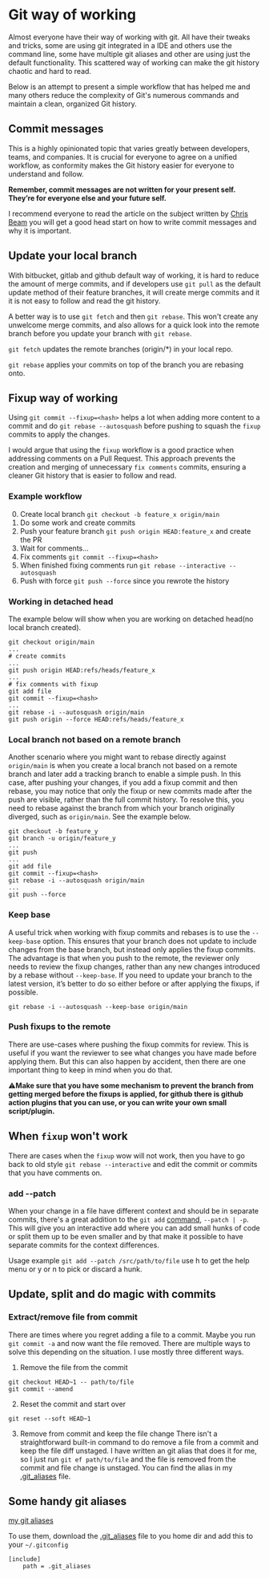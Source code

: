 # Git way of working
Almost everyone have their way of working with git. All have their tweaks and
tricks, some are using git integrated in a IDE and others use the command line,
some have multiple git aliases and other are using just the default
functionality. This scattered way of working can make the git history chaotic
and hard to read.

Below is an attempt to present a simple workflow that has helped me and many
others reduce the complexity of Git's numerous commands and maintain a clean,
organized Git history.

## Commit messages
This is a highly opinionated topic that varies greatly between developers,
teams, and companies. It is crucial for everyone to agree on a unified
workflow, as conformity makes the Git history easier for everyone to understand
and follow.

__Remember, commit messages are not written for your present self. They’re for
everyone else and your future self.__

I recommend everyone to read the article on the subject written by [Chris Beam](https://chris.beams.io/posts/git-commit/#imperative)
you will get a good head start on how to write commit messages and why it is
important.

## Update your local branch
With bitbucket, gitlab and github default way of working, it is hard to reduce
the amount of merge commits, and if developers use `git pull` as the default
update method of their feature branches, it will create merge commits and it
it is not easy to follow and read the git history.

A better way is to use `git fetch` and then `git rebase`. This won't create any
unwelcome merge commits, and also allows for a quick look into the remote
branch before you update your branch with `git rebase`.

`git fetch` updates the remote branches (origin/*) in your local repo.

`git rebase` applies your commits on top of the branch you are
rebasing onto.

## Fixup way of working
Using `git commit --fixup=<hash>` helps a lot when adding more content to a
commit and do `git rebase --autosquash` before pushing to
squash the `fixup` commits to apply the changes.

I would argue that using the `fixup` workflow is a good practice when addressing
comments on a Pull Request. This approach prevents the creation and merging of
unnecessary `fix comments` commits, ensuring a cleaner Git history that is
easier to follow and read.

### Example workflow
0. Create local branch `git checkout -b feature_x origin/main`
1. Do some work and create commits
2. Push your feature branch `git push origin HEAD:feature_x` and create the PR
3. Wait for comments...
4. Fix comments `git commit --fixup=<hash>`
5. When finished fixing comments run `git rebase --interactive --autosquash`
6. Push with force `git push --force` since you rewrote the history

### Working in detached head
The example below will show when you are working on detached head(no local
branch created).

```
git checkout origin/main
...
# create commits
...
git push origin HEAD:refs/heads/feature_x
...
# fix comments with fixup
git add file
git commit --fixup=<hash>
...
git rebase -i --autosquash origin/main
git push origin --force HEAD:refs/heads/feature_x
```

### Local branch not based on a remote branch
Another scenario where you might want to rebase directly against `origin/main` is
when you create a local branch not based on a remote branch and later add a
tracking branch to enable a simple push. In this case, after pushing your
changes, if you add a fixup commit and then rebase, you may notice that only
the fixup or new commits made after the push are visible, rather than the full
commit history. To resolve this, you need to rebase against the branch from
which your branch originally diverged, such as `origin/main`. See the example
below.

```
git checkout -b feature_y
git branch -u origin/feature_y
...
git push
...
git add file
git commit --fixup=<hash>
git rebase -i --autosquash origin/main
...
git push --force

```

### Keep base
A useful trick when working with fixup commits and rebases is to use the
`--keep-base` option. This ensures that your branch does not update to include
changes from the base branch, but instead only applies the fixup commits. The
advantage is that when you push to the remote, the reviewer only needs to
review the fixup changes, rather than any new changes introduced by a rebase
without `--keep-base`. If you need to update your branch to the latest version,
it’s better to do so either before or after applying the fixups, if possible.

```
git rebase -i --autosquash --keep-base origin/main
```

### Push fixups to the remote
There are use-cases where pushing the fixup commits for review. This is useful
if you want the reviewer to see what changes you have made before applying
them. But this can also happen by accident, then there are one important thing
to keep in mind when you do that.

:warning:__Make sure that you have some mechanism to prevent the branch from getting
merged before the fixups is applied, for github there is github action plugins
that you can use, or you can write your own small script/plugin.__


## When `fixup` won't work
There are cases when the `fixup` wow will not work, then you have to go back to
old style `git rebase --interactive` and edit the commit or commits that you
have comments on.

### add --patch
When your change in a file have different context and should be in separate
commits, there's a great addition to the `git add` [command](https://git-scm.com/docs/git-add#Documentation/git-add.txt---patch), `--patch | -p`.
This will give you an interactive add where you can add small hunks of code or split
them up to be even smaller and by that make it possible to have separate commits
for the context differences.

Usage example `git add --patch /src/path/to/file`
use h to get the help menu or y or n to pick or discard a hunk.

## Update, split and do magic with commits

### Extract/remove file from commit
There are times where you regret adding a file to a commit. Maybe you run
`git commit -a` and now want the file removed.
There are multiple ways to solve this depending on the situation.
I use mostly three different ways.

1. Remove the file from the commit
```
git checkout HEAD~1 -- path/to/file
git commit --amend
```

2. Reset the commit and start over
```
git reset --soft HEAD~1
```

3. Remove from commit and keep the file change
There isn't a straightforward built-in command to do remove a file from a
commit and keep the file diff unstaged. I have written an git alias that does
it for me, so I just run `git ef path/to/file` and the file is removed from the
commit and file change is unstaged.
You can find the alias in my [.git_aliases](./.git_aliases) file.

## Some handy git aliases
[my git aliases](./.git_aliases)

To use them, download the [.git_aliases](./.git_aliases) file to you home dir and add this to your `~/.gitconfig`
```
[include]
    path = .git_aliases
```
